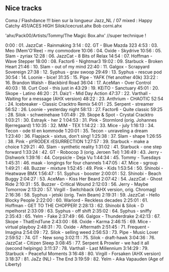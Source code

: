 Nice tracks
------

Coma / Flashdance !!! bien sur la longueur
Jazz_NL / 07 mixed : Happy Catchy
451/ACES HIGH
Silok/icecrust.ahx
Bob corni.ahx

'ahx/Pack00/Artists/Tommy/The Magic Box.ahx' //super technique !


0:00    : 01. JazzCat - Rainmaking
3:14    : 02. GT - Blue Mazda 323
4:53    : 03. Meo (Mem'O'Ree) - my commodore
10:06   : 04. Oxide - Skydrive
10:56   : 05. Slam - zyriax
12:28   : 06. JazzCat - 8 Bits of Relax
14:54   : 07. Hoffman - Wave Stepper
18:00   : 08. Factor6 - Nightmar3
19:02   : 09. Starbuck - Broken Heart
21:46   : 10. Slam - out of my mind
22:40   : 11. Galgox - Scrapyard Sovereign
27:38   : 12. Syphus - grav swoop
29:49   : 13. Syphus - rescue pod
30:54   : 14. Loonie - bice!
31:35   : 15. Pipe - YAFK (Yet another 40k)
33:22   : 16. Brandon Walsh - Blackbird Road
36:04   : 17. AceMan - Over Control
40:03   : 18. Curt Cool - this just in
43:29   : 19. KEiTO - Sanctuary
45:01   : 20. Skope - Latino
46:20   : 21. Daiz'l - Mid Day Action
47:37   : 22. Varthall - Waiting for a message (AHX version)
48:22   : 23. Anthrium - CHAOTIC
52:54   : 24. Icebreaker - Classic Cracktro Remix
54:01   : 25. Serpent - streamer
56:52   : 26. Loonie - yesterday night
58:13   : 27. Factor6 - Quite classic
59:25   : 28. Silok - schweinehaxe
1:01:49 : 29. Skope & Spot - Crystal Cracktro
1:03:21 : 30. Estrayk - her 2
1:04:53 : 31. Pink - Stormlord (orig. Johannes Bjerregaard)
1:10:35 : 32. MIM - TEX
1:14:22 : 33. Mice - july
1:16:13 : 34. Tecon - ode til en kommode
1:20:01 : 35. Tecon - unraveling a dream
1:23:40 : 36. Flapjack - sixtus, don't sing!
1:25:38 : 37. Slam - shape
1:26:55 : 38. Pink - pYRODEX rESURRECTION
1:27:57 : 39. Starbuck - make a choice
1:29:21 : 40. Slam - synthetic reality
1:31:02 : 41. Starbuck - one step forward
1:33:24 : 42. GT - Robocop 3 (orig. Jeroen Tel)
1:36:49 : 43. Jerry - Dishwork
1:39:16 : 44. Corpsicle - Deja Vu
1:44:34 : 45. Tommy - Tuesdays
1:45:31 : 46. maak - longings for four channels
1:47:05 : 47. Mice - sgroup
1:49:21 : 48. Buzzer - mixture
1:52:45 : 49. Pink - Kids
1:53:54 : 50. Shinobi - Heatwave BMX
1:56:47 : 51. Syphus - booster
2:00:01 : 52. Shinobi - Beach Buggy
2:04:27 : 53. AceMan - Kiss Her Beard
2:07:42 : 54. JazzCat - Ghost Ride
2:10:31 : 55. Buzzer - Critical Wound
2:12:03 : 56. Jerry - Maybe Tomorrow
2:13:20 : 57. Virgill - Switchback (AHX version, orig. Chromag)
2:16:36 : 58. Syphus - jetski (orig. Twin Beam)
2:19:31 : 59. JazzCat - Hello Blocky People
2:22:00 : 60. Warlord - Reckless decades
2:25:01 : 61. Hoffman - GET TO THE CHOPPER!
2:28:13 : 62. Shinobi & Silok - D  mpelhorst
2:33:09 : 63. Syphus - off shift
2:35:02 : 64. Syphus - sniffy
2:35:43 : 65. Yelm - Fake
2:37:49 : 66. Galgox - Thunderdrake
2:42:13 : 67. Skope - ThatEndTune
2:43:00 : 68. Oxide - Karma
2:46:15 : 69. Mice - virtual playboy
2:48:31 : 70. Oxide - Aftermath
2:51:45 : 71. Frequent - Imagina
2:54:09 : 72. Silok - selling weed
2:56:53 : 73. Pipe - Music Lover
2:59:52 : 74. GT - New song
3:02:11 : 75. Silok - draft-hawk
3:04:36 : 76. JazzCat - Citizen Sleep
3:08:45 : 77. Serpent & Prowler - we had it all (second helpings)
3:11:37 : 78. Varthall - Last Millennium
3:14:29 : 79. Starbuck - Peaceful Moments
3:16:48 : 80. Virgill - Forsaken (AHX version)
3:18:37 : 81. JaZz (NL) - The End
3:19:59 : 82. Yelm - Aika Vapauden (Age of Liberty)